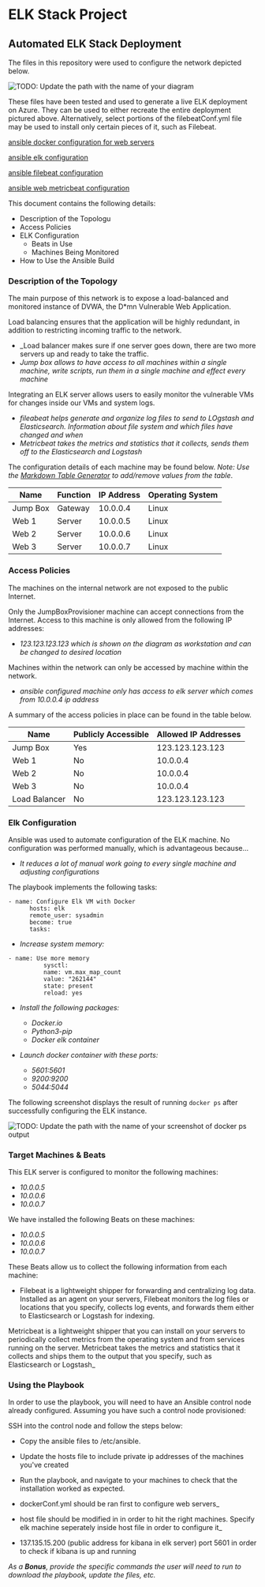 # ELK Stack Project

## Automated ELK Stack Deployment

The files in this repository were used to configure the network depicted below.

![TODO: Update the path with the name of your diagram](diagrams/network_diagram.png)

These files have been tested and used to generate a live ELK deployment on Azure. They can be used to either recreate the entire deployment pictured above. Alternatively, select portions of the filebeatConf.yml file may be used to install only certain pieces of it, such as Filebeat.

  [ansible docker configuration for web servers](ansible/dockerConf.yml)

  [ansible elk configuration](ansible/elkConf.yml)

  [ansible filebeat configuration](ansible/filebeatConf.yml)

  [ansible web metricbeat configuration](ansible/metricbeatConf.yml)

This document contains the following details:
- Description of the Topologu
- Access Policies
- ELK Configuration
  - Beats in Use
  - Machines Being Monitored
- How to Use the Ansible Build


### Description of the Topology

The main purpose of this network is to expose a load-balanced and monitored instance of DVWA, the D*mn Vulnerable Web Application.

Load balancing ensures that the application will be highly redundant, in addition to restricting incoming traffic to the network.
- _Load balancer makes sure if one server goes down, there are two more servers up and ready to take the traffic. 
- _Jump box allows to have access to all machines within a single machine, write scripts, run them in a single machine and effect every machine_

Integrating an ELK server allows users to easily monitor the vulnerable VMs for changes inside our VMs and system logs.
- _fileabeat helps generate and organize log files to send to LOgstash and Elasticsearch. Information about file system and which files have changed and when_
- _Metricbeat takes the metrics and statistics that it collects, sends them off to the Elasticsearch and Logstash_

The configuration details of each machine may be found below.
_Note: Use the [Markdown Table Generator](http://www.tablesgenerator.com/markdown_tables) to add/remove values from the table_.

| Name     | Function | IP Address | Operating System |
|----------|----------|------------|------------------|
| Jump Box | Gateway  | 10.0.0.4   | Linux            |
| Web 1    | Server   | 10.0.0.5   | Linux            |
| Web 2    | Server   | 10.0.0.6   | Linux            |
| Web 3    | Server   | 10.0.0.7   | Linux            |

### Access Policies

The machines on the internal network are not exposed to the public Internet. 

Only the JumpBoxProvisioner machine can accept connections from the Internet. Access to this machine is only allowed from the following IP addresses:
- _123.123.123.123 which is shown on the diagram as workstation and can be changed to desired location_

Machines within the network can only be accessed by machine within the network.
- _ansible configured machine only has access to elk server which comes from 10.0.0.4 ip address_

A summary of the access policies in place can be found in the table below.

| Name             | Publicly Accessible | Allowed IP Addresses |
|------------------|---------------------|----------------------|
| Jump Box         |        Yes          |  123.123.123.123     |
| Web 1            |        No           |  10.0.0.4            |
| Web 2            |        No           |  10.0.0.4            |
| Web 3            |        No           |  10.0.0.4            |
| Load Balancer    |        No           |  123.123.123.123     |

### Elk Configuration

Ansible was used to automate configuration of the ELK machine. No configuration was performed manually, which is advantageous because...
- _It reduces a lot of manual work going to every single machine and adjusting configurations_

The playbook implements the following tasks:
```
- name: Configure Elk VM with Docker
  	  hosts: elk
  	  remote_user: sysadmin
 	  become: true
  	  tasks:
```

- _Increase system memory:_
```
- name: Use more memory
      	  sysctl:
       	  name: vm.max_map_count
          value: "262144"
          state: present
          reload: yes
```

- _Install the following packages:_
	- _Docker.io_
	- _Python3-pip_
	- _Docker elk container_

- _Launch docker container with these ports:_
	- _5601:5601_
	- _9200:9200_
	- _5044:5044_


The following screenshot displays the result of running `docker ps` after successfully configuring the ELK instance.

![TODO: Update the path with the name of your screenshot of docker ps output](diagrams/docker_ps.png)

### Target Machines & Beats
This ELK server is configured to monitor the following machines:
- _10.0.0.5_
- _10.0.0.6_
- _10.0.0.7_

We have installed the following Beats on these machines:
- _10.0.0.5_
- _10.0.0.6_
- _10.0.0.7_

These Beats allow us to collect the following information from each machine:
- Filebeat is a lightweight shipper for forwarding and centralizing log data. Installed as an agent on your servers, Filebeat monitors the log files or locations that you specify, collects log events, and forwards them either to Elasticsearch or Logstash for indexing.

Metricbeat is a lightweight shipper that you can install on your servers to periodically collect metrics from the operating system and from services running on the server. Metricbeat takes the metrics and statistics that it collects and ships them to the output that you specify, such as Elasticsearch or Logstash_

### Using the Playbook
In order to use the playbook, you will need to have an Ansible control node already configured. Assuming you have such a control node provisioned: 

SSH into the control node and follow the steps below:
- Copy the ansible files to /etc/ansible.
- Update the hosts file to include private ip addresses of the machines you've created
- Run the playbook, and navigate to your machines to check that the installation worked as expected.

- dockerConf.yml should be ran first to configure web servers_
- host file should be modified in in order to hit the right machines. Specify elk machine seperately inside host file in order to configure it_
- 137.135.15.200 (public address for kibana in elk server) port 5601 in order to check if kibana is up and running


_As a **Bonus**, provide the specific commands the user will need to run to download the playbook, update the files, etc._
